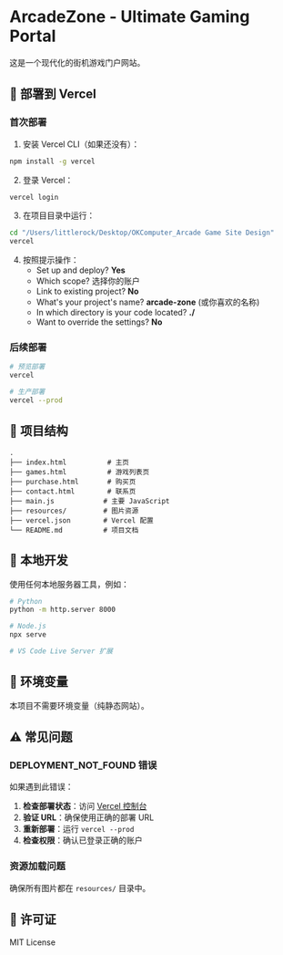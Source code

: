 # ArcadeZone - Ultimate Gaming Portal

这是一个现代化的街机游戏门户网站。

## 🚀 部署到 Vercel

### 首次部署

1. 安装 Vercel CLI（如果还没有）：
```bash
npm install -g vercel
```

2. 登录 Vercel：
```bash
vercel login
```

3. 在项目目录中运行：
```bash
cd "/Users/littlerock/Desktop/OKComputer_Arcade Game Site Design"
vercel
```

4. 按照提示操作：
   - Set up and deploy? **Yes**
   - Which scope? 选择你的账户
   - Link to existing project? **No**
   - What's your project's name? **arcade-zone** (或你喜欢的名称)
   - In which directory is your code located? **./**
   - Want to override the settings? **No**

### 后续部署

```bash
# 预览部署
vercel

# 生产部署
vercel --prod
```

## 📂 项目结构

```
.
├── index.html          # 主页
├── games.html          # 游戏列表页
├── purchase.html       # 购买页
├── contact.html        # 联系页
├── main.js            # 主要 JavaScript
├── resources/         # 图片资源
├── vercel.json        # Vercel 配置
└── README.md          # 项目文档
```

## 🔧 本地开发

使用任何本地服务器工具，例如：

```bash
# Python
python -m http.server 8000

# Node.js
npx serve

# VS Code Live Server 扩展
```

## 📝 环境变量

本项目不需要环境变量（纯静态网站）。

## ⚠️ 常见问题

### DEPLOYMENT_NOT_FOUND 错误

如果遇到此错误：

1. **检查部署状态**：访问 [Vercel 控制台](https://vercel.com/dashboard)
2. **验证 URL**：确保使用正确的部署 URL
3. **重新部署**：运行 `vercel --prod`
4. **检查权限**：确认已登录正确的账户

### 资源加载问题

确保所有图片都在 `resources/` 目录中。

## 📄 许可证

MIT License


